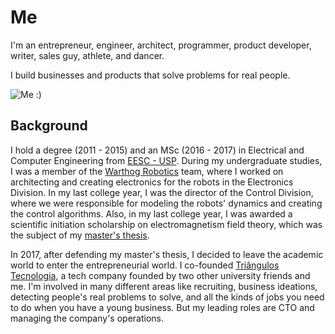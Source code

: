 # Me

I'm an entrepreneur, engineer, architect, programmer, product developer, writer, sales guy, athlete, and dancer.

I build businesses and products that solve problems for real people.

![Me :)](/me.webp)

## Background

I hold a degree (2011 - 2015) and an MSc (2016 - 2017) in Electrical and Computer Engineering from [EESC - USP](https://eesc.usp.br/). During my undergraduate studies, I was a member of the [Warthog Robotics](https://wr.sc.usp.br/en/home/) team, where I worked on architecting and creating electronics for the robots in the Electronics Division. In my last college year, I was the director of the Control Division, where we were responsible for modeling the robots' dynamics and creating the control algorithms. Also, in my last college year, I was awarded a scientific initiation scholarship on electromagnetism field theory, which was the subject of my [master's thesis](https://teses.usp.br/teses/disponiveis/18/18155/tde-10112017-093250/en.php).

In 2017, after defending my master's thesis, I decided to leave the academic world to enter the entrepreneurial world. I co-founded [Triângulos Tecnologia](https://triangulostecnologia.com), a tech company founded by two other university friends and me. I'm involved in many different areas like recruiting, business ideations, detecting people's real problems to solve, and all the kinds of jobs you need to do when you have a young business. But my leading roles are CTO and managing the company's operations.
